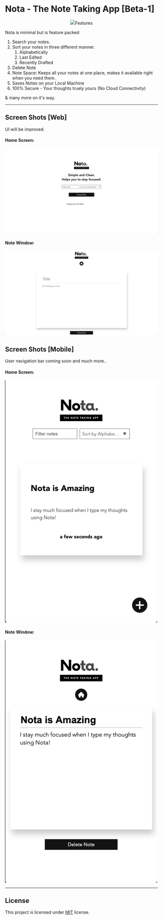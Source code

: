 # Nota - The Note Taking App [Beta-1]

<p align="center">
  <img src="https://raw.githubusercontent.com/cmulay/Notes-App/master/notes/assets/images/notes_logo.png>
</p>

<p>
Nota is a simple and clean note taking app which gives you materially designed minimal experience which helps you to stay focused.
</p>

---
## Features

Nota is minimal but is feature packed 
1. Search your notes.
2. Sort your notes in three different manner.
    1. Alphabetically
    2. Last Edited
    3. Recently Drafted
3. Delete Note
4. Note Space:
Keeps all your notes at one place,  makes it available right when you need them.
5. Saves Notes on your Local Machine
6. 100% Secure - Your thoughts truely yours (No Cloud Connectivity)

& many more on it's way.

---

## Screen Shots [Web]
UI will be improved. 
#### Home Screen:
![Image of Nota Home](https://raw.githubusercontent.com/cmulay/Notes-App/master/notes/assets/images/web_home.png)
#### Note Window:
![Image of Nota Home](https://raw.githubusercontent.com/cmulay/Notes-App/master/notes/assets/images/web_note.png)

## Screen Shots [Mobile]
User navigation bar coming soon and much more..
#### Home Screen:
![Image of Nota Home](https://raw.githubusercontent.com/cmulay/Notes-App/master/notes/assets/images/mob_home.png)
#### Note Window:
![Image of Nota Home](https://raw.githubusercontent.com/cmulay/Notes-App/master/notes/assets/images/mob_note.png)

---

## License
This project is licensed under [MIT](https://github.com/cmulay/Notes-App/blob/master/LICENSE) license.
